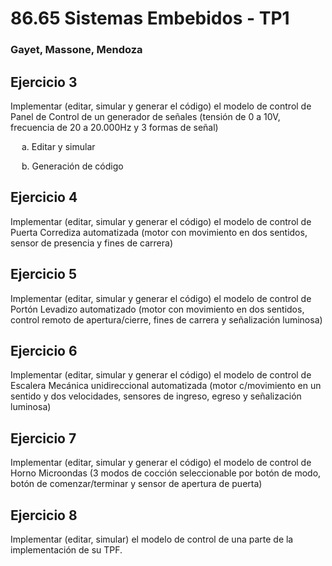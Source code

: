 # 86.65 Sistemas Embebidos - TP1
### Gayet, Massone, Mendoza

## Ejercicio 3

Implementar (editar, simular y generar el código) el modelo de control de Panel de Control de un generador de señales (tensión de 0 a 10V, frecuencia de 20 a 20.000Hz y 3 formas de señal)

  &ensp;&ensp; a. Editar y simular
  
  &ensp;&ensp; b. Generación de código


## Ejercicio 4

Implementar (editar, simular y generar el código) el modelo de control de Puerta Corrediza automatizada (motor con movimiento en dos sentidos, sensor de presencia y fines de carrera) 


## Ejercicio 5

Implementar (editar, simular y generar el código) el modelo de control de Portón Levadizo automatizado (motor con movimiento en dos sentidos, control remoto de apertura/cierre, fines de carrera y señalización luminosa) 

## Ejercicio 6

Implementar (editar, simular y generar el código) el modelo de control de Escalera Mecánica unidireccional automatizada (motor c/movimiento en un sentido y dos velocidades, sensores de ingreso, egreso y señalización luminosa) 

## Ejercicio 7

Implementar (editar, simular y generar el código) el modelo de control de Horno Microondas (3 modos de cocción seleccionable por botón de modo, botón de comenzar/terminar y sensor de apertura de puerta) 

## Ejercicio 8

Implementar (editar, simular) el modelo de control de una parte de la implementación de su TPF.
